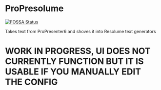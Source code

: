 # ProPresolume
[![FOSSA Status](https://app.fossa.com/api/projects/git%2Bgithub.com%2Fmonoxane%2FProPresolume.svg?type=shield)](https://app.fossa.com/projects/git%2Bgithub.com%2Fmonoxane%2FProPresolume?ref=badge_shield)

Takes text from ProPresenter6 and shoves it into Resolume text generators

# WORK IN PROGRESS, UI DOES NOT CURRENTLY FUNCTION BUT IT IS USABLE IF YOU MANUALLY EDIT THE CONFIG
